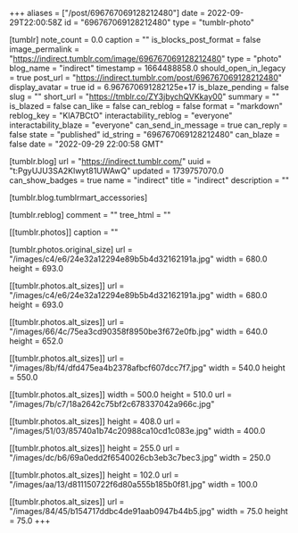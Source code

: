 +++
aliases = ["/post/696767069128212480"]
date = 2022-09-29T22:00:58Z
id = "696767069128212480"
type = "tumblr-photo"

[tumblr]
note_count = 0.0
caption = ""
is_blocks_post_format = false
image_permalink = "https://indirect.tumblr.com/image/696767069128212480"
type = "photo"
blog_name = "indirect"
timestamp = 1664488858.0
should_open_in_legacy = true
post_url = "https://indirect.tumblr.com/post/696767069128212480"
display_avatar = true
id = 6.967670691282125e+17
is_blaze_pending = false
slug = ""
short_url = "https://tmblr.co/ZY3jbychQVKkay00"
summary = ""
is_blazed = false
can_like = false
can_reblog = false
format = "markdown"
reblog_key = "KlA7BCtO"
interactability_reblog = "everyone"
interactability_blaze = "everyone"
can_send_in_message = true
can_reply = false
state = "published"
id_string = "696767069128212480"
can_blaze = false
date = "2022-09-29 22:00:58 GMT"

[tumblr.blog]
url = "https://indirect.tumblr.com/"
uuid = "t:PgyUJU3SA2Klwyt81UWAwQ"
updated = 1739757070.0
can_show_badges = true
name = "indirect"
title = "indirect"
description = ""

[tumblr.blog.tumblrmart_accessories]

[tumblr.reblog]
comment = ""
tree_html = ""

[[tumblr.photos]]
caption = ""

[tumblr.photos.original_size]
url = "/images/c4/e6/24e32a12294e89b5b4d32162191a.jpg"
width = 680.0
height = 693.0

[[tumblr.photos.alt_sizes]]
url = "/images/c4/e6/24e32a12294e89b5b4d32162191a.jpg"
width = 680.0
height = 693.0

[[tumblr.photos.alt_sizes]]
url = "/images/66/4c/75ea3cd90358f8950be3f672e0fb.jpg"
width = 640.0
height = 652.0

[[tumblr.photos.alt_sizes]]
url = "/images/8b/f4/dfd475ea4b2378afbcf607dcc7f7.jpg"
width = 540.0
height = 550.0

[[tumblr.photos.alt_sizes]]
width = 500.0
height = 510.0
url = "/images/7b/c7/18a2642c75bf2c678337042a966c.jpg"

[[tumblr.photos.alt_sizes]]
height = 408.0
url = "/images/51/03/85740a1b74c20988ca10cd1c083e.jpg"
width = 400.0

[[tumblr.photos.alt_sizes]]
height = 255.0
url = "/images/dc/b6/69a0edd2f6540026cb3eb3c7bec3.jpg"
width = 250.0

[[tumblr.photos.alt_sizes]]
height = 102.0
url = "/images/aa/13/d811150722f6d80a555b185b0f81.jpg"
width = 100.0

[[tumblr.photos.alt_sizes]]
url = "/images/84/45/b154717ddbc4de91aab0947b44b5.jpg"
width = 75.0
height = 75.0
+++

